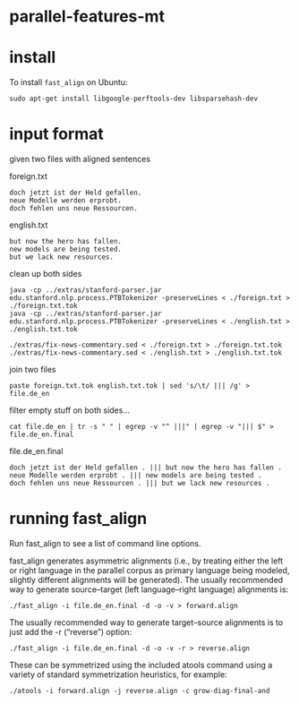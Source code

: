 parallel-features-mt
===

install
====

To install `fast_align` on Ubuntu:

```
sudo apt-get install libgoogle-perftools-dev libsparsehash-dev
```

input format
=====

given two files with aligned sentences

foreign.txt
```
doch jetzt ist der Held gefallen.
neue Modelle werden erprobt.
doch fehlen uns neue Ressourcen.
```

english.txt
```
but now the hero has fallen.
new models are being tested.
but we lack new resources.
```

clean up both sides

```
java -cp ../extras/stanford-parser.jar edu.stanford.nlp.process.PTBTokenizer -preserveLines < ./foreign.txt > ./foreign.txt.tok
java -cp ../extras/stanford-parser.jar edu.stanford.nlp.process.PTBTokenizer -preserveLines < ./english.txt > ./english.txt.tok
```
```
./extras/fix-news-commentary.sed < ./foreign.txt > ./foreign.txt.tok
./extras/fix-news-commentary.sed < ./english.txt > ./english.txt.tok
```

join two files

```
paste foreign.txt.tok english.txt.tok | sed 's/\t/ ||| /g' > file.de_en
```

filter empty stuff on both sides...

```
cat file.de_en | tr -s " " | egrep -v "^ |||" | egrep -v "||| $" > file.de_en.final
```


file.de_en.final
```
doch jetzt ist der Held gefallen . ||| but now the hero has fallen .
neue Modelle werden erprobt . ||| new models are being tested .
doch fehlen uns neue Ressourcen . ||| but we lack new resources .
```

running fast_align
====

Run fast_align to see a list of command line options.

fast_align generates asymmetric alignments (i.e., by treating either the left or right language in the parallel corpus as primary language being modeled, slightly different alignments will be generated). The usually recommended way to generate source–target (left language–right language) alignments is:

```
./fast_align -i file.de_en.final -d -o -v > forward.align
```

The usually recommended way to generate target–source alignments is to just add the -r (“reverse”) option:

```
./fast_align -i file.de_en.final -d -o -v -r > reverse.align
```

These can be symmetrized using the included atools command using a variety of standard symmetrization heuristics, for example:

```
./atools -i forward.align -j reverse.align -c grow-diag-final-and
```